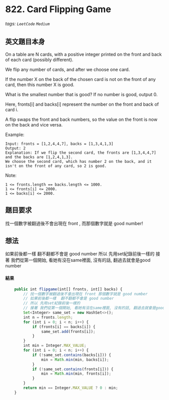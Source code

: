 # 822. Card Flipping Game
###### tags: `LeetCode` `Medium`

## 英文題目本身
On a table are N cards, with a positive integer printed on the front and back of each card (possibly different).

We flip any number of cards, and after we choose one card. 

If the number X on the back of the chosen card is not on the front of any card, then this number X is good.

What is the smallest number that is good?  If no number is good, output 0.

Here, fronts[i] and backs[i] represent the number on the front and back of card i. 

A flip swaps the front and back numbers, so the value on the front is now on the back and vice versa.

Example:
```
Input: fronts = [1,2,4,4,7], backs = [1,3,4,1,3]
Output: 2
Explanation: If we flip the second card, the fronts are [1,3,4,4,7] and the backs are [1,2,4,1,3].
We choose the second card, which has number 2 on the back, and it isn't on the front of any card, so 2 is good.
```

Note:
```
1 <= fronts.length == backs.length <= 1000.
1 <= fronts[i] <= 2000.
1 <= backs[i] <= 2000.
```
## 題目要求
找一個數字被翻過後不會出現在 front , 而那個數字就是 good number!
## 想法
如果前後都一樣  翻不翻都不會是 good number
所以 先用set紀錄前後一樣的
接著 我們從第一個開始, 看她有沒在same裡面, 沒有的話, 翻過去就會是good number
#### 結果
```javascript
    public int flipgame(int[] fronts, int[] backs) {
        // 找一個數字被翻過後不會出現在 front 那個數字就是 good number
        // 如果前後都一樣  翻不翻都不會是 good number
        // 所以 先用set紀錄前後一樣的
        // 接著 我們從第一個開始, 看她有沒在same裡面, 沒有的話, 翻過去就會是good number
        Set<Integer> same_set = new HashSet<>();
        int n = fronts.length;
        for (int i = 0; i < n; i++) {
            if (fronts[i] == backs[i]) {
                same_set.add(fronts[i]);
            }
        }
        int min = Integer.MAX_VALUE;
        for (int i = 0; i < n; i++) {
            if (!same_set.contains(backs[i])) {
                min = Math.min(min, backs[i]);
            }
            if (!same_set.contains(fronts[i])) {
                min = Math.min(min, fronts[i]);
            }
        }
        return min == Integer.MAX_VALUE ? 0 : min;
    }
```
